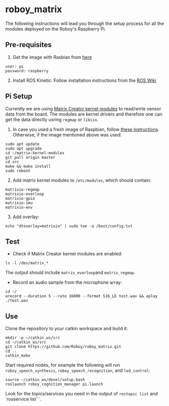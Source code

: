 # roboy_matrix
The following instructions will lead you through the setup process for all the modules deployed on the Roboy's Raspberry Pi.

## Pre-requisites
1. Get the image with Rasbian from [here](https://drive.google.com/open?id=1AAVTsoHEOwQvT1hpvIBMKmyn1j7TyBZE) 
```
user: pi
password: raspberry
```
2. Install ROS Kinetic. Follow installation instructions from the [ROS Wiki](http://wiki.ros.org/ROSberryPi/Installing%20ROS%20Kinetic%20on%20the%20Raspberry%20Pi)

## Pi Setup
Currently we are using [Matrix Creator kernel modules](https://github.com/matrix-io/matrixio-kernel-modules) to read/wirte sensor data from the board. The modules are kernel drivers and therefore one can get the data directly usring `regmap` or `libiio`. 
1. In case you used a fresh image of Raspbian, follow [these instructions](https://github.com/matrix-io/matrixio-kernel-modules/blob/master/README.md). Otherwise, if the image mentioned above was used:
```
sudo apt update
sudo apt upgrade
cd ~/matrix-kernel-modules
git pull origin master
cd src
make && make install
sudo reboot
```
2. Add matrix kernel modules to `/etc/modules`, which should contain:
```
matrixio-regmap
matrixio-everloop
matrixio-gpio
matrixio-imu
matrixio-env
```
3. Add overlay:
```
echo "dtoverlay=matrixio" | sudo tee -a /boot/config.txt
```

## Test
- Check if Matrix Creator kernel modules are enabled:
```
ls -l /dev/matrix_*
```
The output should include `matrix_everloop`and `matrix_regmap`.
- Record an audio sample from the microphone array:
```
cd ~/
arecord --duration 5 --rate 16000 --format S16_LE test.wav && aplay ./test.wav
```
## Use
Clone the repository to your catkin workspace and build it:
```
mkdir -p ~/catkin_ws/src
cd ~/catkin_ws/src
git clone https://github.com/Roboy/roboy_matrix.git
cd ..
catkin_make
```
Start required nodes, for example the following will run `roboy_speech_synthesis`, `roboy_speech_recognition`, and `led_control`:
```
source ~/catkin_ws/devel/setup.bash
roslaunch roboy_cognition_manager pi.launch
```
Look for the topics/services you need in the output of `rostopic list` and `rosservice list```.
